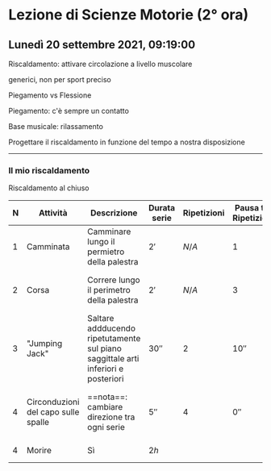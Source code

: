 # Lezione di Scienze Motorie (2° ora) 
## Lunedì 20 settembre 2021, 09:19:00

Riscaldamento: attivare circolazione a livello muscolare

generici, non per sport preciso


Piegamento vs Flessione


Piegamento: c'è sempre un contatto


Base musicale: rilassamento


Progettare il riscaldamento in funzione del tempo a nostra disposizione 

---
### Il mio riscaldamento
Riscaldamento al chiuso

|N|Attività|Descrizione|Durata serie|Ripetizioni|Pausa tra Ripetizioni|Paua finale|Musica|
|---|---|---|---|---|---|---|---|
|$1$|Camminata|Camminare lungo il permietro della palestra|$2'$|$N/A$|$1$|$36''$|_Giant Steps_, Jhon Coltrane|
|$2$|Corsa|Correre lungo il perimetro della palestra|$2'$|$N/A$|$3$|$30''$|_I Get Around, The Beach Boys_|
|$3$|"Jumping Jack"|Saltare addducendo ripetutamente sul piano saggittale arti inferiori e posteriori|$30''$|$2$|$10''$|$30''$|_Back in Black_, AC/DC|
|$4$|Circonduzioni del capo sulle spalle|==nota==: cambiare direzione tra ogni serie|$5''$|4|$0''$|$10''$|_Mr. Blue Sky_, The Electronic Light Orchestra|
|$4$|Morire|Sì|$2h$||||Sasageyou, Evangelion|
<!--stackedit_data:
eyJoaXN0b3J5IjpbLTExNTQ2NTYxNjldfQ==
-->